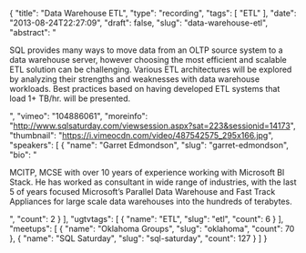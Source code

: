 {
  "title": "Data Warehouse ETL",
  "type": "recording",
  "tags": [
    "ETL"
  ],
  "date": "2013-08-24T22:27:09",
  "draft": false,
  "slug": "data-warehouse-etl",
  "abstract": "<p>SQL provides many ways to move data from an OLTP source system to a data warehouse server, however choosing the most efficient and scalable ETL solution can be challenging. Various ETL architectures will be explored by analyzing their strengths and weaknesses with data warehouse workloads. Best practices based on having developed ETL systems that load 1+ TB/hr. will be presented. </p>",
  "vimeo": "104886061",
  "moreinfo": "http://www.sqlsaturday.com/viewsession.aspx?sat=223&sessionid=14173",
  "thumbnail": "https://i.vimeocdn.com/video/487542575_295x166.jpg",
  "speakers": [
    {
      "name": "Garret Edmondson",
      "slug": "garret-edmondson",
      "bio": "<p>MCITP, MCSE with over 10 years of experience working with Microsoft BI Stack. He has worked as consultant in wide range of industries, with the last 5 of years focused Microsoft’s Parallel Data Warehouse and Fast Track Appliances for large scale data warehouses into the hundreds of terabytes. </p>",
      "count": 2
    }
  ],
  "ugtvtags": [
    {
      "name": "ETL",
      "slug": "etl",
      "count": 6
    }
  ],
  "meetups": [
    {
      "name": "Oklahoma Groups",
      "slug": "oklahoma",
      "count": 70
    },
    {
      "name": "SQL Saturday",
      "slug": "sql-saturday",
      "count": 127
    }
  ]
}